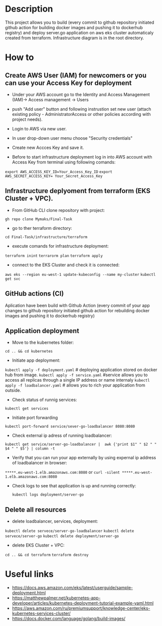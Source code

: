# Description
This project allows you to build (every commit to github repository initiated github action for building docker images and pushing it to dockerhub registry) and deploy server.go application on aws eks cluster automaticaly created from terraform. Infrastructure diagram is in the root directory.

# How to

## Create AWS User (IAM) for newcomers or you can use your Access Key for deployment

- Under your AWS account go to the Identity and Access Management (IAM)-> Access management -> Users

- push "Add user" button and following instrustion set new user (attach existing policy - AdministratorAccess or other policies according with project needs).

- Login to AWS via new user.

- In user drop-down user menu choose "Security credentials"

- Create new Accces Key and save it.

- Before to start infrastructure deployment log in into AWS account with Access Key from terminal using following comands:

`export AWS_ACCESS_KEY_ID=Your_Access_Key_ID`
`export AWS_SECRET_ACCESS_KEY= Your_Secret_Access_Key`

## Infrastructure deplyoment from terraform (EKS Cluster + VPC).

- From GitHub CLI clone repository with project:

`gh repo clone Mymaks/Final-Task`

- go to ther terraform directory:

`cd Final-Task/infrastructure/terraform`

- execute comands for infrastructure deployment:

`terraform inint`
`terrarorm plan`
`terraform apply`

- connect to the EKS Cluster and check it is connected:

`aws eks --region eu-west-1 update-kubeconfig --name my-cluster`
`kubectl get svc`

## GitHub actions (CI)
Aplication have been build  with Github Action (every commit of your app changes to github repository initiated github action for rebuilding docker images and pushing it to dockerhub registry)

## Application deployment
- Move to the kubernetes folder:

`cd .. && cd kubernetes`

- Initiate app deployment:

`kubectl apply -f deployment.yaml` # deploying application stored on docker hub from image.
`kubectl apply -f service.yaml` #service allows you to access all replicas through a single IP address or name internaly 
`kubectl apply -f loadbalancer.yaml` # allows you to rich your application from outside.

- Check status of runnig services:

`kubectl get services`

- Initiate port forwarding

`kubectl port-forward service/sever-go-loadbalancer 8080:8080`

- Check external ip adress of running loadbalancer:

`kubectl get service/server-go-loadbalancer |  awk {'print $1" " $2 " " $4 " " $5'} | column -t`

- Verify that you can run your app externally by using expernal ip address of loadbalancer in browser:

`*****.eu-west-1.elb.amazonaws.com:8080`
or
`curl -silent *****.eu-west-1.elb.amazonaws.com:8080`

- Check logs to see that application is up and running correctly:

  `kubectl logs deployment/server-go`

## Delete all resources
- delete loadbalancer, services, deployment:

`kubectl delete servece/server-go-loadbalancer`
`kubectl delete servece/server-go`
`kubectl delete deployment/server-go`

- delete EKS Cluster + VPC:

`cd .. && cd terraform`
`terraform destroy`

# Useful links
- https://docs.aws.amazon.com/eks/latest/userguide/sample-deployment.html
- https://matthewpalmer.net/kubernetes-app-developer/articles/kubernetes-deployment-tutorial-example-yaml.html
- https://aws.amazon.com/ru/premiumsupport/knowledge-center/eks-kubernetes-services-cluster/
- https://docs.docker.com/language/golang/build-images/
